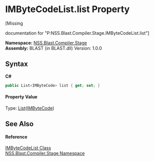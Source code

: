 # IMByteCodeList.list Property 
 

\[Missing <summary> documentation for "P:NSS.Blast.Compiler.Stage.IMByteCodeList.list"\]

**Namespace:**&nbsp;<a href="N_NSS_Blast_Compiler_Stage">NSS.Blast.Compiler.Stage</a><br />**Assembly:**&nbsp;BLAST (in BLAST.dll) Version: 1.0.0

## Syntax

**C#**<br />
``` C#
public List<IMByteCode> list { get; set; }
```


#### Property Value
Type: <a href="https://docs.microsoft.com/dotnet/api/system.collections.generic.list-1" target="_blank" rel="noopener noreferrer">List</a>(<a href="T_NSS_Blast_Compiler_Stage_IMByteCode">IMByteCode</a>)

## See Also


#### Reference
<a href="T_NSS_Blast_Compiler_Stage_IMByteCodeList">IMByteCodeList Class</a><br /><a href="N_NSS_Blast_Compiler_Stage">NSS.Blast.Compiler.Stage Namespace</a><br />